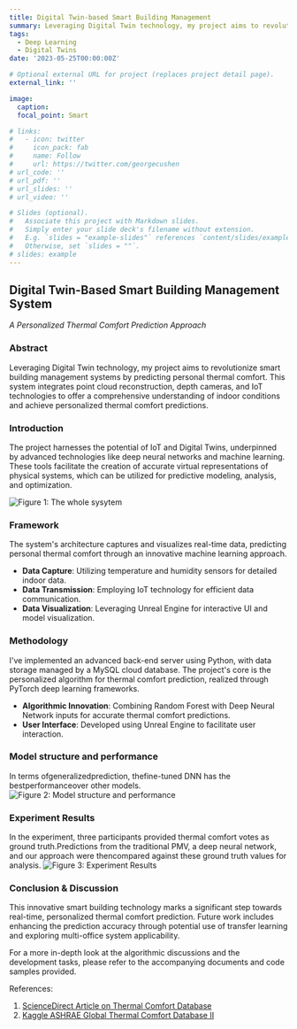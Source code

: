 ```yaml
---
title: Digital Twin-based Smart Building Management
summary: Leveraging Digital Twin technology, my project aims to revolutionize smart building management systems by predicting personal thermal comfort. This system integrates point cloud reconstruction, depth cameras, and IoT technologies to offer a comprehensive understanding of indoor conditions and achieve personalized thermal comfort predictions.
tags:
  - Deep Learning
  - Digital Twins
date: '2023-05-25T00:00:00Z'

# Optional external URL for project (replaces project detail page).
external_link: ''

image:
  caption: 
  focal_point: Smart

# links:
#   - icon: twitter
#     icon_pack: fab
#     name: Follow
#     url: https://twitter.com/georgecushen
# url_code: ''
# url_pdf: ''
# url_slides: ''
# url_video: ''

# Slides (optional).
#   Associate this project with Markdown slides.
#   Simply enter your slide deck's filename without extension.
#   E.g. `slides = "example-slides"` references `content/slides/example-slides.md`.
#   Otherwise, set `slides = ""`.
# slides: example
---
```


## Digital Twin-Based Smart Building Management System
*A Personalized Thermal Comfort Prediction Approach*

### Abstract

Leveraging Digital Twin technology, my project aims to revolutionize smart building management systems by predicting personal thermal comfort. This system integrates point cloud reconstruction, depth cameras, and IoT technologies to offer a comprehensive understanding of indoor conditions and achieve personalized thermal comfort predictions.

### Introduction

The project harnesses the potential of IoT and Digital Twins, underpinned by advanced technologies like deep neural networks and machine learning. These tools facilitate the creation of accurate virtual representations of physical systems, which can be utilized for predictive modeling, analysis, and optimization.

![Figure 1: The whole sysytem](whole_system.png "Figure 1: The whole sysytem")

### Framework

The system's architecture captures and visualizes real-time data, predicting personal thermal comfort through an innovative machine learning approach.

- **Data Capture**: Utilizing temperature and humidity sensors for detailed indoor data.
- **Data Transmission**: Employing IoT technology for efficient data communication.
- **Data Visualization**: Leveraging Unreal Engine for interactive UI and model visualization.

### Methodology

I've implemented an advanced back-end server using Python, with data storage managed by a MySQL cloud database. The project's core is the personalized algorithm for thermal comfort prediction, realized through PyTorch deep learning frameworks.

- **Algorithmic Innovation**: Combining Random Forest with Deep Neural Network inputs for accurate thermal comfort predictions.
- **User Interface**: Developed using Unreal Engine to facilitate user interaction.

### Model structure and performance
In terms ofgeneralizedprediction, thefine-tuned DNN has the bestperformanceover other models.
![Figure 2: Model structure and performance](model_performance.jpg "Figure 2: Model structure and performance")

### Experiment Results

In the experiment, three participants provided thermal comfort votes as ground truth.Predictions from the traditional PMV, a deep neural network, and our approach were thencompared against these ground truth values for analysis.
![Figure 3: Experiment Results](building_result.jpg "Figure 3: Experiment Results")

### Conclusion & Discussion

This innovative smart building technology marks a significant step towards real-time, personalized thermal comfort prediction. Future work includes enhancing the prediction accuracy through potential use of transfer learning and exploring multi-office system applicability.

For a more in-depth look at the algorithmic discussions and the development tasks, please refer to the accompanying documents and code samples provided.

References:
1. [ScienceDirect Article on Thermal Comfort Database](https://www.sciencedirect.com/science/article/pii/S0360132318303652)
2. [Kaggle ASHRAE Global Thermal Comfort Database II](https://www.kaggle.com/datasets/claytonmiller/ashrae-global-thermal-comfort-database-ii)



